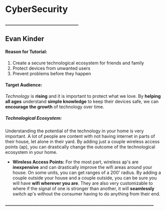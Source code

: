 # CyberSecurity
**___________________________________**
## Evan Kinder
#### Reason for Tutorial:
1. Create a secure technological ecosystem for friends and family 
2. Protect devices from unwanted users
3. Prevent problems before they happen
#### Target Audience:
_Technology_ is **rising** and it is important to protect what we love. By **helping all ages** understand **simple knowledge** to keep their devices safe, we can **encourage the growth** of technology over time.
##### Technological Ecosystem:
Understanding the potential of the technology in your home is very important. A lot of people are content with not having internet in parts of their house, let alone in their yard. By adding just a couple wireless access points (ap), you can drastically change the outcome of the technological ecosystem in your home.
* **Wireless Access Points:**
For the most part, wireless ap's are **inexpensive** and can drastically improve the wifi areas around your house. On some units, you can get ranges of a 200' radius. By adding a couple outside your house and a couple outside, you can be sure you will have **wifi wherever you are**. They are also very customizable to where if the signal of one is stronger than another, it will **seamlessly** switch ap's without the consumer having to do anything from their end.

**_______________________________________________________________________**

